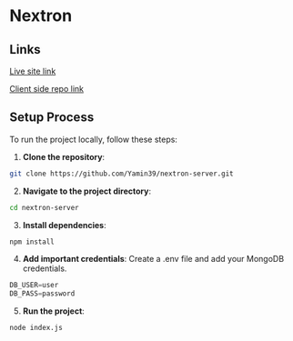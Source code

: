 # Nextron

## Links
[Live site link](https://nextron-7.web.app/)

[Client side repo link](https://github.com/Yamin39/nextron-client)

## Setup Process

To run the project locally, follow these steps:

1. **Clone the repository**:
```bash
git clone https://github.com/Yamin39/nextron-server.git
```

2. **Navigate to the project directory**:
```bash
cd nextron-server
```

3. **Install dependencies**:
```bash
npm install
```

4. **Add important credentials**: Create a .env file and add your MongoDB credentials.
```javascript
DB_USER=user
DB_PASS=password
```

5. **Run the project**:
```bash
node index.js
```
